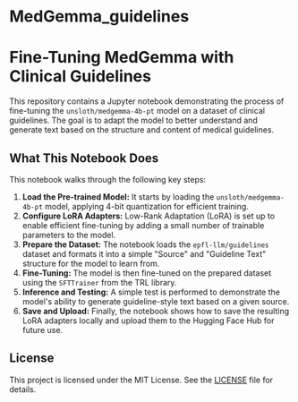 # MedGemma_guidelines
# Fine-Tuning MedGemma with Clinical Guidelines

This repository contains a Jupyter notebook demonstrating the process of fine-tuning the `unsloth/medgemma-4b-pt` model on a dataset of clinical guidelines. The goal is to adapt the model to better understand and generate text based on the structure and content of medical guidelines.

## What This Notebook Does

This notebook walks through the following key steps:

1.  **Load the Pre-trained Model:** It starts by loading the `unsloth/medgemma-4b-pt` model, applying 4-bit quantization for efficient training.
2.  **Configure LoRA Adapters:** Low-Rank Adaptation (LoRA) is set up to enable efficient fine-tuning by adding a small number of trainable parameters to the model.
3.  **Prepare the Dataset:** The notebook loads the `epfl-llm/guidelines` dataset and formats it into a simple "Source" and "Guideline Text" structure for the model to learn from.
4.  **Fine-Tuning:** The model is then fine-tuned on the prepared dataset using the `SFTTrainer` from the TRL library.
5.  **Inference and Testing:** A simple test is performed to demonstrate the model's ability to generate guideline-style text based on a given source.
6.  **Save and Upload:** Finally, the notebook shows how to save the resulting LoRA adapters locally and upload them to the Hugging Face Hub for future use.

## License

This project is licensed under the MIT License. See the [LICENSE](LICENSE) file for details.

